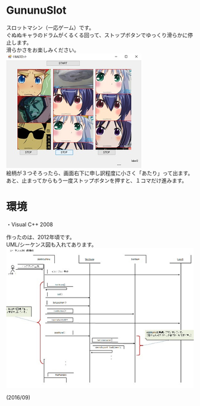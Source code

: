 # GununuSlot
スロットマシン（一応ゲーム）です。  
ぐぬぬキャラのドラムがくるくる回って、ストップボタンでゆっくり滑らかに停止します。  
滑らかさをお楽しみください。  
![ss1](./Slot01_ss_1.jpg)  
絵柄が３つそろったら、画面右下に申し訳程度に小さく「あたり」って出ます。  
あと、止まってからもう一度ストップボタンを押すと、１コマだけ進みます。  

# 環境
・Visual C++ 2008  

作ったのは、2012年頃です。  
UML/シーケンス図も入れてあります。  
![ss2](./Slot01_ss_2.jpg)  


(2016/09)  
